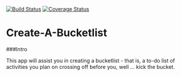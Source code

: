 [![Build Status](https://travis-ci.org/peterpaints/bl.svg?branch=develop)](https://travis-ci.org/peterpaints/bl)
[![Coverage Status](https://coveralls.io/repos/github/peterpaints/bl/badge.svg?branch=develop)](https://coveralls.io/github/peterpaints/bl?branch=develop)
# Create-A-Bucketlist

###Intro

This app will assist you in creating a bucketlist - that is, a to-do list of activities you
plan on crossing off before you, well ... kick the bucket.
